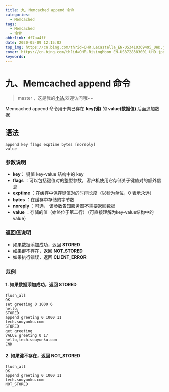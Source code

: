 ```yaml
---
title: 九、Memcached append 命令
categories:
  - Memcached
tags:
  - Memcached
  - 命令
abbrlink: df7aa4ff
date: 2020-05-09 12:15:02
top_img: https://cn.bing.com/th?id=OHR.LeCastella_EN-US3410369495_UHD.jpg
cover: https://cn.bing.com/th?id=OHR.RisingMoon_EN-US3728383001_UHD.jpg
keywords:   
---
```

# 九、Memcached append 命令
> master ，这是我的[小站](https://www.tryrun.top),欢迎访问哦~~

Memcached append 命令用于向已存在 **key(键)** 的 **value(数据值)** 后面追加数据

## 语法

```
append key flags exptime bytes [noreply]
value
```

### 参数说明

- **key：** 键值 key-value 结构中的 key
- **flags** ：可以包括键值对的整型参数，客户机使用它存储关于键值对的额外信息
- **exptime** ：在缓存中保存键值对的时间长度（以秒为单位，0 表示永远）
- **bytes** ：在缓存中存储的字节数
- **noreply** ：可选， 该参数告知服务器不需要返回数据
- **value** ：存储的值（始终位于第二行）（可直接理解为key-value结构中的value）

### 返回值说明

- 如果数据添加成功，返回 **STORED**
- 如果键不存在，返回 **NOT_STORED**
- 如果执行错误，返回 **CLIENT_ERROR**

### 范例

#### 1. 如果数据添加成功，返回 **STORED**

```
flush_all
OK
set greeting 0 1000 6
hello,
STORED
append greeting 0 1000 11
tech.souyunku.com
STORED
get greeting
VALUE greeting 0 17
hello,tech.souyunku.com
END
```

#### 2. 如果键不存在，返回 **NOT_STORED**

```
flush_all
OK
append greeting 0 1000 11
tech.souyunku.com
NOT_STORED
```